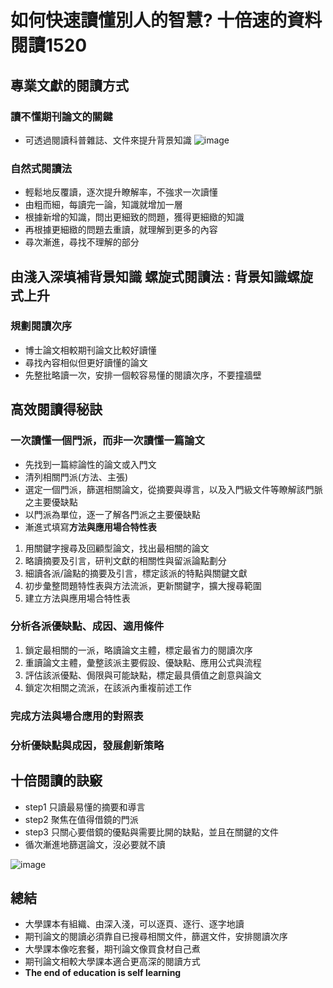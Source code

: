 # 如何快速讀懂別人的智慧? 十倍速的資料閱讀1520
## 專業文獻的閱讀方式
### 讀不懂期刊論文的關鍵
* 可透過閱讀科普雜誌、文件來提升背景知識
![image](https://user-images.githubusercontent.com/62127656/156969517-ed75efeb-915d-4c92-92eb-3e49260542f6.png)
### 自然式閱讀法
* 輕鬆地反覆讀，逐次提升瞭解率，不強求一次讀懂
* 由粗而細，每讀完一論，知識就增加一層
* 根據新增的知識，問出更細致的問題，獲得更細緻的知識
* 再根據更細緻的問題去重讀，就理解到更多的內容
* 尋次漸進，尋找不理解的部分
## 由淺入深填補背景知識 螺旋式閱讀法 : 背景知識螺旋式上升 
### 規劃閱讀次序
* 博士論文相較期刊論文比較好讀懂
* 尋找內容相似但更好讀懂的論文
* 先整批略讀一次，安排一個較容易懂的閱讀次序，不要撞牆壁
## 高效閱讀得秘訣
### 一次讀懂一個門派，而非一次讀懂一篇論文
* 先找到一篇綜論性的論文或入門文
* 清列相關門派(方法、主張)
* 選定一個門派，篩選相關論文，從摘要與導言，以及入門級文件等瞭解該門脈之主要優缺點
* 以門派為單位，逐一了解各門派之主要優缺點
* 漸進式填寫**方法與應用場合特性表**
1. 用關鍵字搜尋及回顧型論文，找出最相關的論文
2. 略讀摘要及引言，研判文獻的相關性與留派論點劃分
3. 細讀各派/論點的摘要及引言，標定該派的特點與關鍵文獻
4. 初步彙整問題特性表與方法流派，更新關鍵字，擴大搜尋範圍
5. 建立方法與應用場合特性表
### 分析各派優缺點、成因、適用條件
1. 鎖定最相關的一派，略讀論文主體，標定最省力的閱讀次序
2. 重讀論文主體，彙整該派主要假設、優缺點、應用公式與流程
3. 評估該派優點、侷限與可能缺點，標定最具價值之創意與論文
4. 鎖定次相關之流派，在該派內重複前述工作
### 完成方法與場合應用的對照表
### 分析優缺點與成因，發展創新策略
## 十倍閱讀的訣竅
* step1 只讀最易懂的摘要和導言
* step2 聚焦在值得借鏡的門派
* step3 只關心要借鏡的優點與需要比開的缺點，並且在關鍵的文件
* 循次漸進地篩選論文，沒必要就不讀

![image](https://user-images.githubusercontent.com/62127656/157148170-85506d76-c7ad-4b49-8ad5-f9592c93e4bc.png)
## 總結
* 大學課本有組織、由深入淺，可以逐頁、逐行、逐字地讀
* 期刊論文的閱讀必須靠自已搜尋相關文件，篩選文件，安排閱讀次序
* 大學課本像吃套餐，期刊論文像買食材自己煮
* 期刊論文相較大學課本適合更高深的閱讀方式
* **The end of education is self learning**
